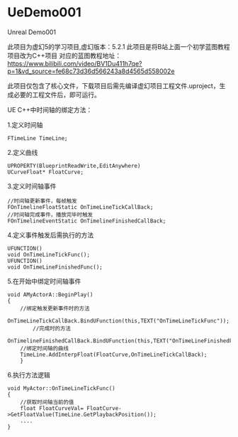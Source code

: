 # UeDemo001
Unreal Demo001

此项目为虚幻5的学习项目,虚幻版本：5.2.1
此项目是将B站上面一个初学蓝图教程项目改为C++项目
对应的蓝图教程地址：https://www.bilibili.com/video/BV1Du411h7qe?p=1&vd_source=fe68c73d36d566243a8d4565d558002e

此项目仅包含了核心文件，下载项目后需先编译虚幻项目工程文件.uproject，生成必要的工程文件后，即可运行。



UE C++中时间轴的绑定方法：

1.定义时间轴
  	
   	FTimeLine TimeLine;
  
2.定义曲线
    
	UPROPERTY(BlueprintReadWrite,EditAnywhere)
 	UCurveFloat* FloatCurve;
  
3.定义时间轴事件
    	
	//时间轴更新事件，每帧触发
	FOnTimelineFloatStatic OnTimeLineTickCallBack;
	//时间轴完成事件，播放完毕时触发
 	FOnTimelineEventStatic OnTimelineFinishedCallBack;
    
4.定义事件触发后需执行的方法
  
  	UFUNCTION()
	void OnTimeLineTickFunc();
	UFUNCTION()
	void OnTimeLineFinishedFunc();
    
5.在开始中绑定时间轴事件

	void AMyActorA::BeginPlay()
   	{
	    //绑定触发更新事件时的方法
	    OnTimeLineTickCallBack.BindUFunction(this,TEXT("OnTimeLineTickFunc"));
      	    //完成时的方法
      	     OnTimelineFinishedCallBack.BindUFunction(this,TEXT("OnTimeLineFinishedFunc"));
	    //绑定时间轴的曲线
	    TimeLine.AddInterpFloat(FloatCurve,OnTimeLineTickCallBack);
    	}

6.执行方法逻辑
	    
	void MyActor::OnTimeLineTickFunc()
	{
		//获取时间轴当前的值
		float FloatCurveVal= FloatCurve->GetFloatValue(TimeLine.GetPlaybackPosition());
		....
	}

